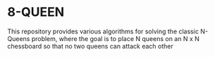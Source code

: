 # 8-QUEEN
This repository provides various algorithms for solving the classic N-Queens problem, where the goal is to place N queens on an N x N chessboard so that no two queens can attack each other
